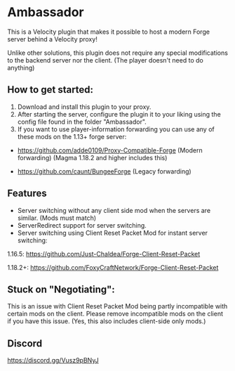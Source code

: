# Ambassador

This is a Velocity plugin that makes it possible to host a modern Forge server behind a Velocity proxy!

Unlike other solutions, this plugin does not require any special modifications to the backend server nor the client. (The player doesn't need to do anything)

## How to get started:
1. Download and install this plugin to your proxy.
2. After starting the server, configure the plugin it to your liking using the config file found in the folder "Ambassador".
3. If you want to use player-information forwarding you can use any of these mods on the 1.13+ forge server:
- https://github.com/adde0109/Proxy-Compatible-Forge (Modern forwarding) (Magma 1.18.2 and higher includes this)

- https://github.com/caunt/BungeeForge (Legacy forwarding)

## Features
* Server switching without any client side mod when the servers are similar. (Mods must match)
* ServerRedirect support for server switching.
* Server switching using Client Reset Packet Mod for instant server switching:
  
1.16.5: https://github.com/Just-Chaldea/Forge-Client-Reset-Packet

1.18.2+: https://github.com/FoxyCraftNetwork/Forge-Client-Reset-Packet

## Stuck on "Negotiating":
This is an issue with Client Reset Packet Mod being partly incompatible with certain mods on the client. Please remove incompatible mods on the client if you have this issue. (Yes, this also includes client-side only mods.)

## Discord
https://discord.gg/Vusz9pBNyJ
